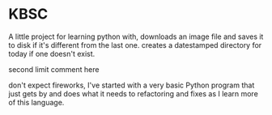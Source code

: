 # KBSC
A little project for learning python with, downloads an image file and 
saves it to disk if it's different from the last one. 
creates a datestamped directory for today if one doesn't exist.

second limit comment here

don't expect fireworks, I've started with a very basic Python program that just gets by and does what it needs to
refactoring and fixes as I learn more of this language.
